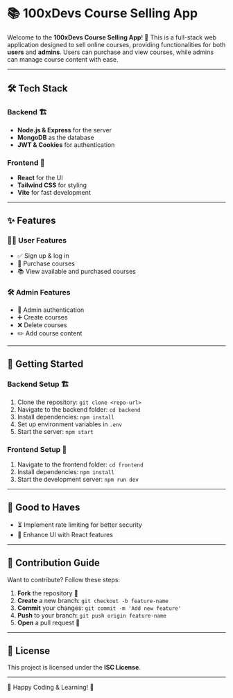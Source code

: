 # 📚 100xDevs Course Selling App

Welcome to the **100xDevs Course Selling App**! 🚀 This is a full-stack web application designed to sell online courses, providing functionalities for both **users** and **admins**. Users can purchase and view courses, while admins can manage course content with ease.

---

## 🛠️ Tech Stack

### Backend 🏗️
- **Node.js & Express** for the server
- **MongoDB** as the database
- **JWT & Cookies** for authentication


### Frontend 🎨
- **React** for the UI
- **Tailwind CSS** for styling
- **Vite** for fast development

---

## ✨ Features

### 👩‍🎓 User Features
- ✅ Sign up & log in
- 🛒 Purchase courses
- 📚 View available and purchased courses

### 🛠️ Admin Features
- 🔑 Admin authentication
- ➕ Create courses
- ❌ Delete courses
- ✏️ Add course content

---

## 🚀 Getting Started

### Backend Setup 🏗️
1. Clone the repository: `git clone <repo-url>`
2. Navigate to the backend folder: `cd backend`
3. Install dependencies: `npm install`
4. Set up environment variables in `.env`
5. Start the server: `npm start`

### Frontend Setup 🎨
1. Navigate to the frontend folder: `cd frontend`
2. Install dependencies: `npm install`
3. Start the development server: `npm run dev`

---

## 🎯 Good to Haves
- ⏳ Implement rate limiting for better security
- 🌟 Enhance UI with React features

---

## 🤝 Contribution Guide
Want to contribute? Follow these steps:

1. **Fork** the repository 🍴
2. **Create** a new branch: `git checkout -b feature-name`
3. **Commit** your changes: `git commit -m 'Add new feature'`
4. **Push** to your branch: `git push origin feature-name`
5. **Open** a pull request 📩

---

## 📝 License
This project is licensed under the **ISC License**.

---

🚀 Happy Coding & Learning! 🎉

